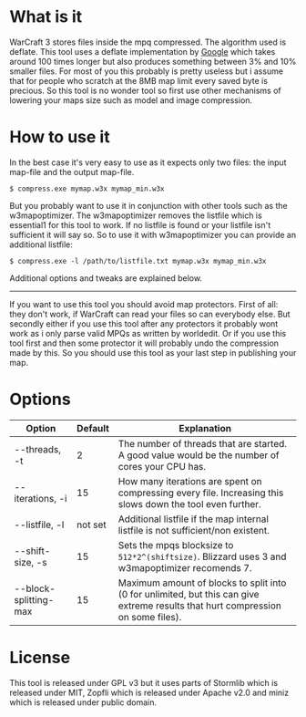 

# What is it

WarCraft 3 stores files inside the mpq compressed. The algorithm used is deflate.
This tool uses a deflate implementation by [Google](https://en.wikipedia.org/wiki/Zopfli) which takes around 100 times longer but also produces something between
3% and 10% smaller files.
For most of you this probably is pretty useless but i assume that for people who scratch at the 8MB map limit every saved byte
is precious.
So this tool is no wonder tool so first use other mechanisms of lowering your maps size such as model and image compression.

# How to use it

In the best case it's very easy to use as it expects only two files: the input map-file and the output map-file.

	$ compress.exe mymap.w3x mymap_min.w3x

But you probably want to use it in conjunction with other tools such as the w3mapoptimizer.
The w3mapoptimizer removes the listfile which is essential1 for this tool to work.
If no listfile is found or your listfile isn't sufficient it will say so.
So to use it with w3mapoptimizer you can provide an additional listfile:

	$ compress.exe -l /path/to/listfile.txt mymap.w3x mymap_min.w3x

Additional options and tweaks are explained below.

--------

If you want to use this tool you should avoid map protectors.
First of all: they don't work, if WarCraft can read your files so can everybody else.
But secondly either if you use this tool after any protectors it probably wont work as i only parse valid MPQs as written by worldedit.
Or if you use this tool first and then some protector it will probably undo the compression made by this.
So you should use this tool as your last step in publishing your map.

# Options

Option	| Default | Explanation
--------|---------|------------
--threads, -t | 2 | The number of threads that are started. A good value would be the number of cores your CPU has.
--iterations, -i | 15 | How many iterations are spent on compressing every file. Increasing this slows down the tool even further.
--listfile, -l | not set | Additional listfile if the map internal listfile is not sufficient/non existent.
--shift-size, -s | 15 | Sets the mpqs blocksize to `512*2^(shiftsize)`. Blizzard uses 3 and w3mapoptimizer recomends 7.
--block-splitting-max | 15 | Maximum amount of blocks to split into (0 for unlimited, but this can give extreme results that hurt compression on some files).

# License

This tool is released under GPL v3 but it uses parts of Stormlib which is released under MIT, Zopfli which is released under Apache v2.0 and miniz which is released under public domain.

